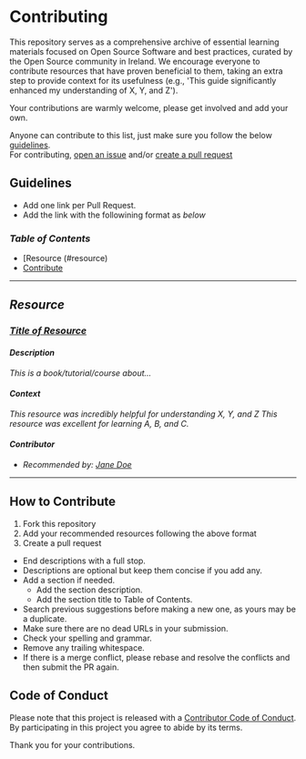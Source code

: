 # Contributing

This repository serves as a comprehensive archive of essential learning materials focused on Open Source Software and best practices, curated by the Open Source community in Ireland. We encourage everyone to contribute resources that have proven beneficial to them, taking an extra step to provide context for its usefulness (e.g., 'This guide significantly enhanced my understanding of X, Y, and Z'). 

Your contributions are warmly welcome, please get involved and add your own.

Anyone can contribute to this list, just make sure you follow the below [guidelines](#guidelines).\
For contributing, [open an issue](https://github.com/Open-Ireland-Network/Learning1/issues) and/or [create a pull request](https://github.com/Open-Ireland-Network/Learning1/pulls)

## Guidelines

- Add one link per Pull Request.
- Add the link with the followining format as _below_  

### _Table of Contents_
- [Resource (#resource)
- [Contribute](#how-to-contribute)

---

## _Resource_ 
### _[Title of Resource](https://link-to-resource.com)_
#### _Description_
_This is a book/tutorial/course about..._

#### _Context_
_This resource was incredibly helpful for understanding X, Y, and Z This resource was excellent for learning A, B, and C._

#### _Contributor_
- _Recommended by: [Jane Doe](https://github.com/janedoe)_

---

## How to Contribute
1. Fork this repository
2. Add your recommended resources following the above format
3. Create a pull request
  - End descriptions with a full stop.
  - Descriptions are optional but keep them concise if you add any.
- Add a section if needed.
  - Add the section description.
  - Add the section title to Table of Contents.
- Search previous suggestions before making a new one, as yours may be a duplicate.
- Make sure there are no dead URLs in your submission.
- Check your spelling and grammar.
- Remove any trailing whitespace.
- If there is a merge conflict, please rebase and resolve the conflicts and then submit the PR again.

## Code of Conduct

Please note that this project is released with a [Contributor Code of Conduct](CODE-OF-CONDUCT.md).\
By participating in this project you agree to abide by its terms.

Thank you for your contributions.
